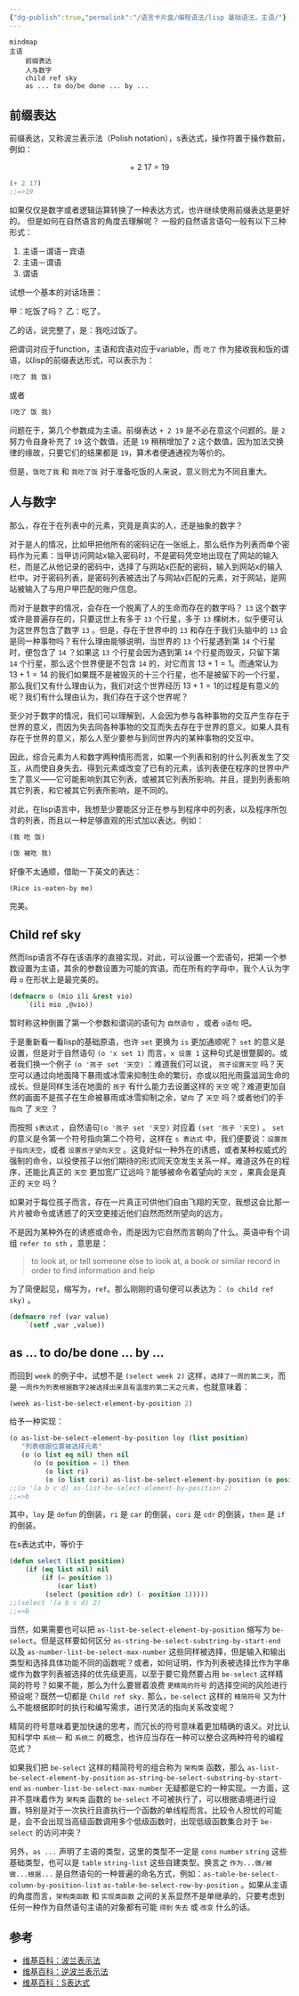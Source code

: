 ```yaml
---
{"dg-publish":true,"permalink":"/语言卡片盒/编程语法/lisp 基础语法，主语/"}
---
```





```mermaid
mindmap
主语
	前缀表达
	人与数字
	child ref sky
	as ... to do/be done ... by ...
```



## 前缀表达

前缀表达，又称波兰表示法（Polish notation），s表达式，操作符置于操作数前，例如：

$$\text{+ 2 17 = 19}$$

```lisp
(+ 2 17)
;;=>19
```

如果仅仅是数字或者逻辑运算转换了一种表达方式，也许继续使用前缀表达是更好的。
但是如何在自然语言的角度去理解呢？
一般的自然语言语句一般有以下三种形式：

1. 主语－谓语－宾语
2. 主语－谓语
3. 谓语

试想一个基本的对话场景：

甲：吃饭了吗？
乙：吃了。

乙的话，说完整了，是：我吃过饭了。

把谓词对应于function，主语和宾语对应于variable，而 `吃了` 作为接收我和饭的谓语，以lisp的前缀表达形式，可以表示为：

```lisp
(吃了 我 饭)
```

或者

```lisp
(吃了 饭 我)
```

问题在于，第几个参数成为主语。前缀表达 `+ 2 19` 是不必在意这个问题的。是 `2` 努力令自身补充了 `19` 这个数值，还是 `19` 稍稍增加了 `2` 这个数值，因为加法交换律的缘故，只要它们的结果都是 `19`，算术者便通通视为等价的。

但是，`饭吃了我` 和 `我吃了饭` 对于准备吃饭的人来说，意义则尤为不同且重大。

## 人与数字

那么，存在于在列表中的元素，究竟是真实的人，还是抽象的数字？

对于是人的情况，比如甲把他所有的密码记在一张纸上，那么纸作为列表而单个密码作为元素：当甲访问网站x输入密码时，不是密码凭空地出现在了网站的输入栏，而是乙从他记录的密码中，选择了与网站x匹配的密码，输入到网站x的输入栏中。对于密码列表，是密码列表被选出了与网站x匹配的元素，对于网站，是网站被输入了与用户甲匹配的账户信息。

而对于是数字的情况，会存在一个脱离了人的生命而存在的数字吗？ `13` 这个数字或许是普遍存在的，只要这世上有多于 `13` 个行星，多于 `13` 棵树木，似乎便可认为这世界包含了数字 `13` 。但是，存在于世界中的 `13` 和存在于我们头脑中的 `13` 会是同一种事物吗？有什么理由能够说明，当世界的 `13` 个行星遇到第 `14` 个行星时，便包含了 `14` ？如果这 `13` 个行星会因为遇到第 `14` 个行星而毁灭，只留下第 `14` 个行星，那么这个世界便是不包含 `14` 的，对它而言 $13+1=1$。而通常认为 $13+1=14$ 的我们如果既不是被毁灭的十三个行星，也不是被留下的一个行星，那么我们又有什么理由认为，我们对这个世界经历 $13+1=1$的过程是有意义的呢？我们有什么理由认为，我们存在于这个世界呢？

至少对于数字的情况，我们可以理解到，人会因为参与各种事物的交互产生存在于世界的意义，而因为失去同各种事物的交互而失去存在于世界的意义。如果人具有存在于世界的意义，那么人至少要参与到同世界内的某种事物的交互中。

因此，综合元素为人和数字两种情形而言，如果一个列表和别的什么列表发生了交互，从而使自身失去、得到元素或改变了已有的元素，该列表便在程序的世界中产生了意义——它可能影响到其它列表，或被其它列表所影响。并且，提到列表影响其它列表，和它被其它列表所影响，是不同的。

对此，在lisp语言中，我想至少要能区分正在参与到程序中的列表，以及程序所包含的列表，而且以一种足够直观的形式加以表达。例如：

```lisp
(我 吃 饭)
```

```lisp
(饭 被吃 我)
```

好像不太通顺，借助一下英文的表达：

```lisp
(Rice is-eaten-by me)
```

完美。

## Child ref sky

然而lisp语言不存在该语序的直接实现，对此，可以设置一个宏语句，把第一个参数设置为主语，其余的参数设置为可能的宾语。而在所有的字母中，我个人认为字母 `o` 在形状上是最完美的。

```lisp
(defmacro o (mio ili &rest vio)
	`(ili mio ,@vio))
```
暂时称这种倒置了第一个参数和谓词的语句为 `自然语句` ，或者 `o语句` 吧。

于是重新看一看lisp的基础原语，也许 `set` 更换为 `is` 更加通顺呢？ `set` 的意义是设置，但是对于自然语句 `(o 'x set 1)` 而言，`x 设置 1` 这种句式是很蹩脚的。或者我们换一个例子 `(o '孩子 set '天空)` ：难道我们可以说， `孩子设置天空` 吗？天空可以通过向地面降下暴雨或冰雪来抑制生命的繁衍，亦或以阳光雨露滋润生命的成长。但是同样生活在地面的 `孩子` 有什么能力去设置这样的 `天空` 呢？难道更加自然的画面不是孩子在生命被暴雨或冰雪抑制之余，`望向` 了 `天空` 吗？或者他们的手 `指向` 了 `天空` ？

而按照 `s表达式` ，自然语句`(o '孩子 set '天空)` 对应着 `(set '孩子 '天空)` 。 `set` 的意义是令第一个符号指向第二个符号，这样在 `s 表达式` 中，我们便要说：`设置孩子指向天空`，或者 `设置孩子望向天空` 。这竟好似一种外在的诱惑，或者某种权威式的强制的命令，以役使孩子以他们期待的形式同天空发生关系一样。难道这外在的程序，还能比真正的 `天空` 更加宽广辽远吗？能够被命令着望向的 `天空` ，果真会是真正的 `天空` 吗？

如果对于每位孩子而言，存在一片真正可供他们自由飞翔的天空，我想这会比那一片片被命令或诱惑了的天空更接近他们自然而然所望向的远方。

不是因为某种外在的诱惑或命令，而是因为它自然而言朝向了什么。英语中有个词组 `refer to sth` ，意思是：

>to look at, or tell someone else to look at, a book or similar record in order to find information and help

为了简便起见，缩写为，`ref`。那么刚刚的语句便可以表达为： `(o child ref sky)` 。

```lisp
(defmacro ref (var value)
	`(setf ,var ,value))
```

## as ... to do/be done ... by ...

而回到 `week` 的例子中，试想不是 `(select week 2)` 这样，`选择了一周的第二天`，而是 `一周作为列表根据数字2被选择出来具有温度的第二天之元素`，也就意味着：

```lisp
(week as-list-be-select-element-by-position 2)
```

给予一种实现：

```lisp
(o as-list-be-select-element-by-position loy (list position)
   "列表根据位置被选择元素"
   (o (o list eq nil) then nil
      (o (o position = 1) then
         (o list ri)
         (o (o list cori) as-list-be-select-element-by-position (o position - 1)))))
;;(o '(a b c d) as-list-be-select-element-by-position 2)
;;=>b
```

其中，`loy` 是 `defun` 的倒装，`ri` 是 `car` 的倒装，`cori` 是 `cdr` 的倒装，`then` 是 `if` 的倒装。

在s表达式中，等价于

```lisp
(defun select (list position)
	(if (eq list nil) nil
		(if (= position 1)
			(car list)
		 (select (position cdr) (- position 1)))))
;;(select '(a b c d) 2)
;;=>b
```

当然，如果需要也可以把 `as-list-be-select-element-by-position` 缩写为 `be-select`。但是这样要如何区分 `as-string-be-select-substring-by-start-end` 以及 `as-number-list-be-select-max-number` 这些同样被选择，但是输入和输出类型和选择具体功能不同的函数呢？或者，如何证明，作为列表被选择比作为字串或作为数字列表被选择的优先级更高，以至于要它竟然要占用 `be-select` 这样精简的符号？如果不能，那么为什么要冒着浪费 `更精简的符号` 的选择空间的风险进行预设呢？既然一切都是 `Child ref sky.`
那么，`be-select` 这样的 `精简符号` 又为什么不能根据即时的执行和编写需求，进行灵活的指向关系改变呢？

精简的符号意味着更加快速的思考，而冗长的符号意味着更加精确的语义。对比认知科学中 `系统一` 和 `系统二` 的概念，也许应当存在一种可以整合这两种符号的编程范式？

如果我们把 `be-select` 这样的精简符号的组合称为 `架构类` 函数，那么 `as-list-be-select-element-by-position` `as-string-be-select-substring-by-start-end` `as-number-list-be-select-max-number` 无疑都是它的一种实现。一方面，这并不意味着作为 `架构类` 函数的 `be-select` 不可被执行了，可以根据语境进行设置，特别是对于一次执行且直执行一个函数的单线程而言。比较令人担忧的可能是，会不会出现当高级函数调用多个低级函数时，出现低级函数集合对于 `be-select` 的访问冲突？

另外，`as ...` 声明了主语的类型，这里的类型不一定是 `cons` `number` `string` 这些基础类型，也可以是 `table` `string-list` 这些自建类型。换言之 `作为...做/被做...根据...` 是自然语句的一种普遍的命名方式，例如：`as-table-be-select-column-by-position-list` `as-table-be-select-row-by-position` 。如果从主语的角度而言，`架构类函数` 和 `实现类函数` 之间的关系显然不是单继承的，只要考虑到任何一种作为自然语句主语的对象都有可能 `得到` `失去` 或 `改变` 什么的话。

## 参考

- [维基百科：波兰表示法](https://zh.m.wikipedia.org/wiki/%E6%B3%A2%E5%85%B0%E8%A1%A8%E7%A4%BA%E6%B3%95)
- [维基百科：逆波兰表示法](https://zh.m.wikipedia.org/wiki/%E9%80%86%E6%B3%A2%E5%85%B0%E8%A1%A8%E7%A4%BA%E6%B3%95)
- [维基百科：S表达式](https://zh.m.wikipedia.org/wiki/%E9%80%86%E6%B3%A2%E5%85%B0%E8%A1%A8%E7%A4%BA%E6%B3%95)
